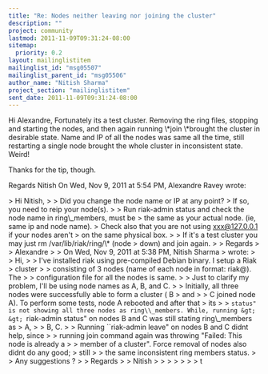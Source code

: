 ```yaml
---
title: "Re: Nodes neither leaving nor joining the cluster"
description: ""
project: community
lastmod: 2011-11-09T09:31:24-08:00
sitemap:
  priority: 0.2
layout: mailinglistitem
mailinglist_id: "msg05507"
mailinglist_parent_id: "msg05506"
author_name: "Nitish Sharma"
project_section: "mailinglistitem"
sent_date: 2011-11-09T09:31:24-08:00
---
```



Hi Alexandre,
Fortunately its a test cluster. Removing the ring files, stopping and
starting the nodes, and then again running \\*join \\*brought the cluster in
desirable state.
Name and IP of all the nodes was same all the time, still restarting a
single node brought the whole cluster in inconsistent state. Weird!

Thanks for the tip, though.

Regards
Nitish
On Wed, Nov 9, 2011 at 5:54 PM, Alexandre Ravey
wrote:

&gt; Hi Nitish,
&gt;
&gt; Did you change the node name or IP at any point?
&gt; If so, you need to reip your node(s).
&gt;
&gt; Run riak-admin status and check the node name in ring\\_members, must be
&gt; the same as your actual node. (ie, same ip and node name).
&gt; Check also that you are not using xxx@127.0.0.1 if your nodes aren't
&gt; on the same physical box.
&gt;
&gt; If it's a test cluster you may just rm /var/lib/riak/ring/\\* (node
&gt; down) and join again.
&gt;
&gt; Regards
&gt;
&gt; Alexandre
&gt;
&gt; On Wed, Nov 9, 2011 at 5:38 PM, Nitish Sharma
&gt;  wrote:
&gt; &gt; Hi,
&gt; &gt; I've installed riak using pre-compiled Debian binary. I setup a Riak
&gt; cluster
&gt; &gt; consisting of 3 nodes (name of each node in format: riak@). The
&gt; &gt; configuration file for all the nodes is same.
&gt; &gt; Just to clarify my problem, I'll be using node names as A, B, and C.
&gt; &gt; Initially, all three nodes were successfully able to form a cluster ( B
&gt; and
&gt; &gt; C joined node A). To perform some tests, node A rebooted and after that
&gt; its
&gt; &gt; ``status" is not showing all three nodes as ring\\_members. While, running
&gt; &gt; ``riak-admin status" on nodes B and C was still stating ring\\_members as
&gt; A,
&gt; &gt; B, C.
&gt; &gt; Running ``riak-admin leave" on nodes B and C didnt help, since
&gt; &gt; running join command again was throwing "Failed: This node is already a
&gt; &gt; member of a cluster". Force removal of nodes also didnt do any good;
&gt; still
&gt; &gt; the same inconsistent ring members status.
&gt; &gt; Any suggestions ?
&gt; &gt; Regards
&gt; &gt; Nitish
&gt; &gt;
&gt; &gt;
&gt; &gt;
&gt;
t
